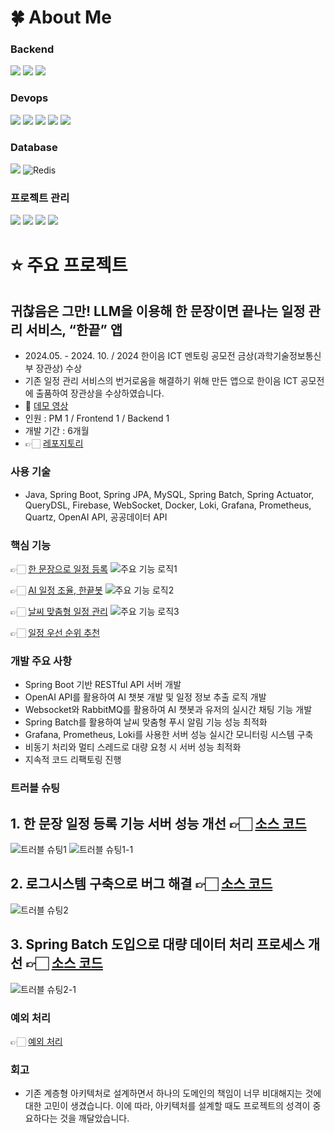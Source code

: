 # 🍀 About Me
### Backend
<img src="https://img.shields.io/badge/Firebase-FFCA28?style=flat-square&logo=firebase&logoColor=white"/> <img src="https://img.shields.io/badge/java-007396?style=for-the-badge&logo=java&logoColor=white"> <img src="https://img.shields.io/badge/springboot-6DB33F?style=for-the-badge&logo=springboot&logoColor=white">
### Devops
<img src="https://img.shields.io/badge/Docker-2496ED?style=flat-square&logo=docker&logoColor=white"/> <img src="https://img.shields.io/badge/Amazon EC2-FF9900?style=flat-square&logo=amazonec2&logoColor=white"/> <img src="https://img.shields.io/badge/Prometheus-E6522C?style=flat-square&logo=prometheus&logoColor=white"/> <img src="https://img.shields.io/badge/Grafana-F46800?style=flat-square&logo=grafana&logoColor=white"/> <img src="https://img.shields.io/badge/Loki-E6522C?style=flat-square&logo=loki&logoColor=white"/>
### Database
<img src="https://img.shields.io/badge/mysql-4479A1?style=for-the-badge&logo=mysql&logoColor=white"> 	![Redis](https://img.shields.io/badge/redis-%23DD0031.svg?style=for-the-badge&logo=redis&logoColor=white)
### 프로젝트 관리
<img src="https://img.shields.io/badge/Jira-0052CC?style=flat-square&logo=jira&logoColor=white"/> <img src="https://img.shields.io/badge/Slack-4A154B?style=flat-square&logo=slack&logoColor=white"/> <img src="https://img.shields.io/badge/Notion-000000?style=flat-square&logo=notion&logoColor=white"/> <img src="https://img.shields.io/badge/GitHub-181717?style=flat-square&logo=github&logoColor=white"/>

# ⭐️ 주요 프로젝트
## 귀찮음은 그만! LLM을 이용해 한 문장이면 끝나는 일정 관리 서비스, “한끝” 앱
- 2024.05. - 2024. 10.  / 2024 한이음 ICT 멘토링 공모전 금상(과학기술정보통신부 장관상) 수상
- 기존 일정 관리 서비스의 번거로움을 해결하기 위해 만든 앱으로 한이음 ICT 공모전에 출품하여 
장관상을 수상하였습니다.
- 🎥 [데모 영상](https://www.youtube.com/watch?v=lLT4Pt20u7c)
- 인원 : PM 1 / Frontend 1 / Backend 1
- 개발 기간 : 6개월
- 👉🏻 [레포지토리](https://github.com/OZIIJIN/HanFinal_BACK)
### 사용 기술
  - Java, Spring Boot, Spring JPA, MySQL, Spring Batch, Spring Actuator, QueryDSL, Firebase, WebSocket, Docker, Loki, Grafana, Prometheus, Quartz, OpenAI API, 공공데이터 API
### 핵심 기능
👉🏻 [한 문장으로 일정 등록](https://github.com/OZIIJIN/HanFinal_BACK/blob/e8f5e34d8ef08fc1addf15fff632c3d4cdf05b73/src/main/java/org/onesentence/onesentence/domain/text/service/TextServiceImpl.java#L41)
![주요 기능 로직1](https://github.com/user-attachments/assets/57d4735e-b3d9-471d-9f90-fde12e100a4f)

👉🏻 [AI 일정 조율, 한끝봇](https://github.com/OZIIJIN/HanFinal_BACK/blob/e8f5e34d8ef08fc1addf15fff632c3d4cdf05b73/src/main/java/org/onesentence/onesentence/domain/chat/service/ChatServiceImpl.java#L53)
![주요 기능 로직2](https://github.com/user-attachments/assets/31e3281b-3e1a-458c-b91a-081317ff2ccd)

👉🏻 [날씨 맞춤형 일정 관리](https://github.com/OZIIJIN/HanFinal_BACK/blob/e8f5e34d8ef08fc1addf15fff632c3d4cdf05b73/src/main/java/org/onesentence/onesentence/domain/weather/service/WeatherService.java#L33)
![주요 기능 로직3](https://github.com/user-attachments/assets/051dfc64-d629-4b14-8e04-f5fe86a27e2f)

👉🏻 [일정 우선 순위 추천](https://github.com/OZIIJIN/HanFinal_BACK/blob/e8f5e34d8ef08fc1addf15fff632c3d4cdf05b73/src/main/java/org/onesentence/onesentence/domain/todo/service/TodoServiceImpl.java#L195)

### 개발 주요 사항
  - Spring Boot 기반 RESTful API 서버 개발
  - OpenAI API를 활용하여 AI 챗봇 개발 및 일정 정보 추출 로직 개발
  - Websocket와 RabbitMQ를 활용하여 AI 챗봇과 유저의 실시간 채팅 기능 개발
  - Spring Batch를 활용하여 날씨 맞춤형 푸시 알림 기능 성능 최적화 
  - Grafana, Prometheus, Loki를 사용한 서버 성능 실시간 모니터링 시스템 구축
  - 비동기 처리와 멀티 스레드로 대량 요청 시 서버 성능 최적화
  - 지속적 코드 리팩토링 진행

### 트러블 슈팅
## 1. 한 문장 일정 등록 기능 서버 성능 개선 👉🏻 [소스 코드](https://github.com/OZIIJIN/HanFinal_BACK/blob/e8f5e34d8ef08fc1addf15fff632c3d4cdf05b73/src/main/java/org/onesentence/onesentence/domain/text/service/TextServiceImpl.java#L41)
![트러블 슈팅1](https://github.com/user-attachments/assets/5e24f625-d6a6-47be-b297-d4455abc4194)
![트러블 슈팅1-1](https://github.com/user-attachments/assets/848cb5c1-7307-4342-b06f-9684302fb7c3)

## 2. 로그시스템 구축으로 버그 해결 👉🏻 [소스 코드](https://github.com/OZIIJIN/HanFinal_BACK/blob/e8f5e34d8ef08fc1addf15fff632c3d4cdf05b73/src/main/java/org/onesentence/onesentence/domain/gpt/service/GptServiceImpl.java#L43)
![트러블 슈팅2](https://github.com/user-attachments/assets/c27c5767-0b7a-498a-9b16-18711af5f590)

## 3. Spring Batch 도입으로 대량 데이터 처리 프로세스 개선 👉🏻 [소스 코드](https://github.com/OZIIJIN/HanFinal_BACK/blob/e8f5e34d8ef08fc1addf15fff632c3d4cdf05b73/src/main/java/org/onesentence/onesentence/global/config/BatchConfig.java#L30)
![트러블 슈팅2-1](https://github.com/user-attachments/assets/d692e051-f389-439e-bb17-331714c3f72a)

### 예외 처리
👉🏻 [예외 처리](https://github.com/OZIIJIN/HanFinal_BACK/tree/e8f5e34d8ef08fc1addf15fff632c3d4cdf05b73/src/main/java/org/onesentence/onesentence/global/exception)

### 회고
- 기존 계층형 아키텍처로 설계하면서 하나의 도메인의 책임이 너무 비대해지는 것에 대한 고민이 생겼습니다. 이에 따라, 아키텍처를 설계할 때도 프로젝트의 성격이 중요하다는 것을 깨달았습니다.

<!--
**OZIIJIN/OZIIJIN** is a ✨ _special_ ✨ repository because its `README.md` (this file) appears on your GitHub profile.

Here are some ideas to get you started:

- 🔭 I’m currently working on ...
- 🌱 I’m currently learning ...
- 👯 I’m looking to collaborate on ...
- 🤔 I’m looking for help with ...
- 💬 Ask me about ...
- 📫 How to reach me: ...
- 😄 Pronouns: ...
- ⚡ Fun fact: ...
-->
